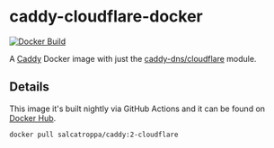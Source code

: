 # caddy-cloudflare-docker

[![Docker Build](https://github.com/salcatroppa/caddy-cloudflare-docker/actions/workflows/docker-publish.yml/badge.svg?branch=main)](https://github.com/salcatroppa/caddy-cloudflare-docker/actions/workflows/docker-publish.yml)

A [Caddy](https://github.com/caddyserver/caddy-docker) Docker image with just the [caddy-dns/cloudflare](https://github.com/caddy-dns/cloudflare) module.

## Details

This image it's built nightly via GitHub Actions and it can be found on [Docker Hub](https://hub.docker.com/r/salcatroppa/caddy).

```bash
docker pull salcatroppa/caddy:2-cloudflare
```

